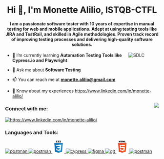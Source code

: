 <h1 align="center">Hi 👋, I'm Monette Alilio, ISTQB-CTFL</h1>
<h4 align="center">I am a passionate software tester with 10 years of expertise in manual testing for web and mobile applications. Adept at using testing tools like JIRA and TestRail, and skilled in Agile methodologies. Proven track record of improving testing processes and delivering high-quality software solutions. </h4>

<picture>
 <source media="(prefers-color-scheme: dark)" srcset="https://www.stldigital.tech/wp-content/uploads/2023/08/PoV-Building-Next-Gen-Software-with-a-Secure-SDLC-Framework-1024x808.jpg" width="120" height="100" align="right">
 <source media="(prefers-color-scheme: light)" srcset="https://upload.wikimedia.org/wikipedia/commons/thumb/1/19/SDLC_-_Software_Development_Life_Cycle.jpg/1191px-SDLC_-_Software_Development_Life_Cycle.jpg?20120412060942" width="100" height="100" align="right">
 <img alt="SDLC" src="https://upload.wikimedia.org/wikipedia/commons/thumb/7/7e/SDLC-Maintenance-Highlighted.png/440px-SDLC-Maintenance-Highlighted.png" width="100" height="100" align="right">
</picture>


- 🌱 I’m currently learning **Automation Testing Tools like Cypress.io and Playwright**

- 💬 Ask me about **Software Testing**

- 📫 You can reach me at **monette.alilio@gmail.com**

- 📄 Know about my experiences https://www.linkedin.com/in/monette-alilio/

  
<img align="right" height="150" src="https://media2.giphy.com/media/v1.Y2lkPTc5MGI3NjExaW1pM2lrMm0xa2Vma3NqY3M5cXExZHpnYXNyNXhsaG5hcTFqd3N5MCZlcD12MV9pbnRlcm5hbF9naWZfYnlfaWQmY3Q9Zw/aHiv481xki1WdhQonS/giphy.webp"  />

<h3 align="left">Connect with me:</h3>
<p align="left">
<a href="https://linkedin.com/in/https://www.linkedin.com/in/monette-alilio/" target="blank"><img align="center" src="https://raw.githubusercontent.com/rahuldkjain/github-profile-readme-generator/master/src/images/icons/Social/linked-in-alt.svg" alt="https://www.linkedin.com/in/monette-alilio/" height="30" width="40" /></a>
</p>

<h3 align="left">Languages and Tools:</h3>
<p align="left"> <a href="https://www.atlassian.com/software/jira" target="_blank" rel="noreferrer"> <img src="https://www.vectorlogo.zone/logos/atlassian_jira/atlassian_jira-ar21.svg" alt="postman" width="40" height="40"/> </a> <a href="https://www.testrail.com/lp/try-testrail/" target="_blank" rel="noreferrer"> <img src="https://upload.vectorlogo.zone/logos/gurock_testrail/images/765e1f59-7fb9-4bbb-8eb3-5fa5c96eadc3.svg" alt="postman" width="40" height="40"/> </a> <a href="https://www.w3schools.com/css/" target="_blank" rel="noreferrer"> <img src="https://raw.githubusercontent.com/devicons/devicon/master/icons/css3/css3-original-wordmark.svg" alt="css3" width="40" height="40"/> </a> <a href="https://www.cypress.io" target="_blank" rel="noreferrer"> <img src="https://raw.githubusercontent.com/simple-icons/simple-icons/6e46ec1fc23b60c8fd0d2f2ff46db82e16dbd75f/icons/cypress.svg" alt="cypress" width="40" height="40"/> </a> <a href="https://www.figma.com/" target="_blank" rel="noreferrer"> <img src="https://www.vectorlogo.zone/logos/figma/figma-icon.svg" alt="figma" width="40" height="40"/> </a> <a href="https://git-scm.com/" target="_blank" rel="noreferrer"> <img src="https://www.vectorlogo.zone/logos/git-scm/git-scm-icon.svg" alt="git" width="40" height="40"/> </a> <a href="https://www.w3.org/html/" target="_blank" rel="noreferrer"> <img src="https://raw.githubusercontent.com/devicons/devicon/master/icons/html5/html5-original-wordmark.svg" alt="html5" width="40" height="40"/> </a> <a href="https://postman.com" target="_blank" rel="noreferrer"> <img src="https://www.vectorlogo.zone/logos/getpostman/getpostman-icon.svg" alt="postman" width="40" height="40"/> </a> </p>

